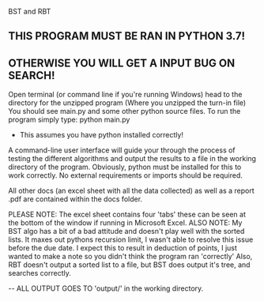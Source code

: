 BST and RBT

THIS PROGRAM MUST BE RAN IN PYTHON 3.7!
--
OTHERWISE YOU WILL GET A INPUT BUG ON SEARCH!
--
Open terminal (or command line if you're running Windows) head to the
directory for the unzipped program (Where you unzipped the turn-in file)
You should see main.py and some other python source files.
To run the program simply type:
python main.py

- This assumes you have python installed correctly!

A command-line user interface will guide your through the process of
testing the different algorithms and output the results to a file in
the working directory of the program.
Obviously, python must be installed for this to work correctly.
No external requirements or imports should be required.

All other docs (an excel sheet with all the data collected) as well as
a report .pdf are contained within the docs folder.

PLEASE NOTE:
The excel sheet contains four 'tabs' these can be seen at the bottom of
the window if running in Microsoft Excel.
ALSO NOTE:
My BST algo has a bit of a bad attitude and doesn't play well with the sorted lists.
It maxes out pythons recursion limit, I wasn't able to resolve this issue before the due
date. I expect this to result in deduction of points, I just wanted to make a note so you didn't
think the program ran 'correctly'
Also, RBT doesn't output a sorted list to a file, but BST does output it's tree, and searches correctly.

-- ALL OUTPUT GOES TO 'output/' in the working directory.

